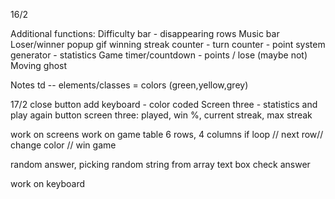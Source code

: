 16/2

Additional functions:
Difficulty bar - disappearing rows
Music bar
Loser/winner popup gif
winning streak counter - turn counter - point system generator - statistics
Game timer/countdown - points / lose (maybe not)
Moving ghost

Notes
td -- elements/classes = colors (green,yellow,grey)

17/2
close button
add keyboard - color coded
Screen three - statistics and play again button
screen three: played, win %, current streak, max streak

work on screens
work on game table
6 rows, 4 columns
if loop // next row// change color // win game

random answer, picking random string from array
text box
check answer

work on keyboard
